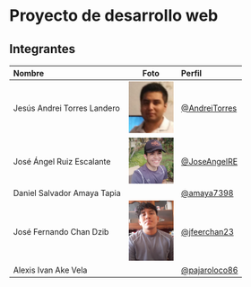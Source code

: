 # Proyecto de desarrollo web

## Integrantes


| Nombre      | Foto | Perfil    |
| :---        |    :----:   |          :--- |
| Jesús Andrei Torres Landero      |  <img src="fotografias/fotoandrei.jpeg" width="80">      | [@AndreiTorres](https://github.com/AndreiTorres) |
| José Ángel Ruiz Escalante   | <img src="fotografias/fotoJoseAngelRE.jpg" width="80">        |    [@JoseAngelRE](https://github.com/JoseAngelRE)   |
| Daniel Salvador Amaya Tapia   |         | [@amaya7398](https://github.com/amaya7398)      |
| José Fernando Chan Dzib   |<img src="fotografias/FernandoChan.jpeg" width="80">         | [@jfeerchan23](https://github.com/Jfeerchan23)      |
| Alexis Ivan Ake Vela   |         | [@pajaroloco86](https://github.com/pajaroloco86)      |
